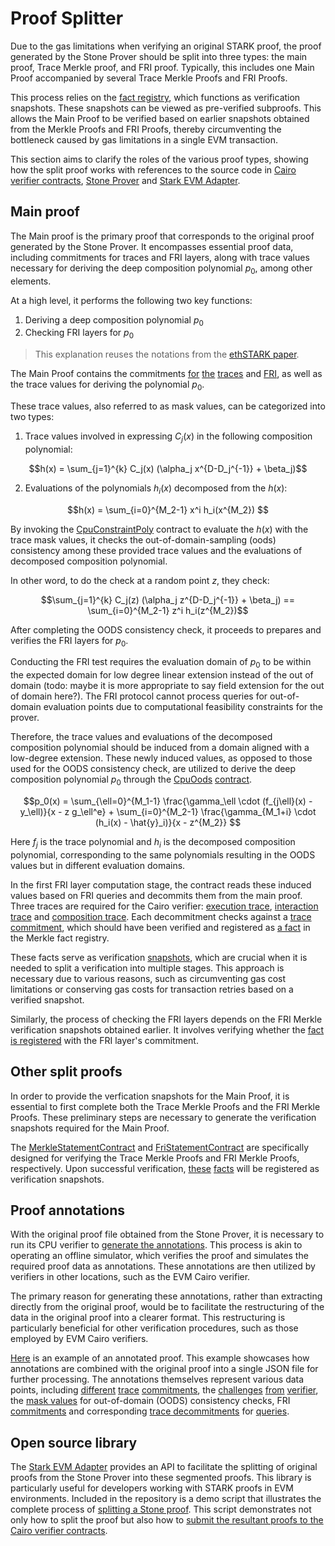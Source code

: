 # Proof Splitter

Due to the gas limitations when verifying an original STARK proof, the proof generated by the Stone Prover should be split into three types: the main proof, Trace Merkle proof, and FRI proof. Typically, this includes one Main Proof accompanied by several Trace Merkle Proofs and FRI Proofs.

This process relies on the [fact registry](./facts.md), which functions as verification snapshots. These snapshots can be viewed as pre-verified subproofs. This allows the Main Proof to be verified based on earlier snapshots obtained from the Merkle Proofs and FRI Proofs, thereby circumventing the bottleneck caused by gas limitations in a single EVM transaction.

This section aims to clarify the roles of the various proof types, showing how the split proof works with references to the source code in [Cairo verifier contracts](https://github.com/starkware-libs/starkex-contracts), [Stone Prover](https://github.com/starkware-libs/stone-prover) and  [Stark EVM Adapter](https://github.com/zksecurity/stark-evm-adapter).

## Main proof

The Main proof is the primary proof that corresponds to the original proof generated by the Stone Prover. It encompasses essential proof data, including commitments for traces and FRI layers, along with trace values necessary for deriving the deep composition polynomial $p_0$, among other elements.

At a high level, it performs the following two key functions:
1. Deriving a deep composition polynomial $p_0$
2. Checking FRI layers for $p_0$

> This explanation reuses the notations from the [ethSTARK paper](https://eprint.iacr.org/2021/582.pdf).

The Main Proof contains the commitments [for](https://github.com/starkware-libs/starkex-contracts/blob/f4ed79bb04b56d587618c24312e87d81e4efc56b/evm-verifier/solidity/contracts/StarkVerifier.sol#L515) [the](https://github.com/starkware-libs/starkex-contracts/blob/f4ed79bb04b56d587618c24312e87d81e4efc56b/evm-verifier/solidity/contracts/StarkVerifier.sol#L526) [traces](https://github.com/starkware-libs/starkex-contracts/blob/f4ed79bb04b56d587618c24312e87d81e4efc56b/evm-verifier/solidity/contracts/StarkVerifier.sol#L536) and [FRI](https://github.com/starkware-libs/starkex-contracts/blob/f4ed79bb04b56d587618c24312e87d81e4efc56b/evm-verifier/solidity/contracts/StarkVerifier.sol#L555), as well as the trace values for deriving the polynomial $p_0$.

These trace values, also referred to as mask values, can be categorized into two types:

1. Trace values involved in expressing $C_j(x)$ in the following composition polynomial:


$$h(x) = \sum_{j=1}^{k} C_j(x) (\alpha_j x^{D-D_j^{-1}} + \beta_j)$$



2. Evaluations of the polynomials $h_i(x)$ decomposed from the $h(x)$: 


$$h(x) = \sum_{i=0}^{M_2-1} x^i h_i(x^{M_2})
$$

By invoking the [CpuConstraintPoly](https://github.com/starkware-libs/starkex-contracts/blob/f4ed79bb04b56d587618c24312e87d81e4efc56b/evm-verifier/solidity/contracts/cpu/CpuVerifier.sol#L353) contract to evaluate the $h(x)$ with the trace mask values, it checks the out-of-domain-sampling (oods) consistency among these provided trace values and the evaluations of decomposed composition polynomial.

In other word, to do the check at a random point $z$, they check:

$$\sum_{j=1}^{k} C_j(z) (\alpha_j z^{D-D_j^{-1}} + \beta_j) == \sum_{i=0}^{M_2-1} z^i h_i(z^{M_2})$$


After completing the OODS consistency check, it proceeds to prepares and verifies the FRI layers for $p_0​$.

Conducting the FRI test requires the evaluation domain of $p_0$ to be within the expected domain for low degree linear extension instead of the out of domain (todo: maybe it is more appropriate to say field extension for the out of domain here?). The FRI protocol cannot process queries for out-of-domain evaluation points due to computational feasibility constraints for the prover.

Therefore, the trace values and evaluations of the decomposed composition polynomial should be induced from a domain aligned with a low-degree extension. These newly induced values, as opposed to those used for the OODS consistency check, are utilized to derive the deep composition polynomial $p_0$ through the [CpuOods](https://github.com/starkware-libs/starkex-contracts/blob/f4ed79bb04b56d587618c24312e87d81e4efc56b/evm-verifier/solidity/contracts/StarkVerifier.sol#L431) [contract](https://github.com/starkware-libs/starkex-contracts/blob/f4ed79bb04b56d587618c24312e87d81e4efc56b/evm-verifier/solidity/contracts/cpu/layout5/CpuOods.sol#L36).

$$p_0(x) = \sum_{\ell=0}^{M_1-1} \frac{\gamma_\ell \cdot (f_{j\ell}(x) - y_\ell)}{x - z g_\ell^e} + \sum_{i=0}^{M_2-1} \frac{\gamma_{M_1+i} \cdot (h_i(x) - \hat{y}_i)}{x - z^{M_2}}
$$

Here $f_j$ is the trace polynomial and $h_i$ is the decomposed composition polynomial, corresponding to the same polynomials resulting in the OODS values but in different evaluation domains.

In the first FRI layer computation stage, the contract reads these induced values based on FRI queries and decommits them from the main proof. Three traces are required for the Cairo verifier: [execution trace](https://github.com/starkware-libs/starkex-contracts/blob/f81ba5fdbd68516db50ea9679de9d0ac2f8049d8/evm-verifier/solidity/contracts/StarkVerifier.sol#L395), [interaction trace](https://github.com/starkware-libs/starkex-contracts/blob/f81ba5fdbd68516db50ea9679de9d0ac2f8049d8/evm-verifier/solidity/contracts/StarkVerifier.sol#L405) and [composition trace](https://github.com/starkware-libs/starkex-contracts/blob/f81ba5fdbd68516db50ea9679de9d0ac2f8049d8/evm-verifier/solidity/contracts/StarkVerifier.sol#L415). Each decommitment checks against a [trace commitment](https://github.com/starkware-libs/starkex-contracts/blob/f81ba5fdbd68516db50ea9679de9d0ac2f8049d8/evm-verifier/solidity/contracts/StarkVerifier.sol#L400), which should have been verified and registered as [a fact](https://github.com/starkware-libs/starkex-contracts/blob/f4ed79bb04b56d587618c24312e87d81e4efc56b/evm-verifier/solidity/contracts/MerkleStatementVerifier.sol#L47) in the Merkle fact registry. 

These facts serve as verification [snapshots](./facts.html), which are crucial when it is needed to split a verification into multiple stages. This approach is necessary due to various reasons, such as circumventing gas cost limitations or conserving gas costs for transaction retries based on a verified snapshot.

Similarly, the process of checking the FRI layers depends on the FRI Merkle verification snapshots obtained earlier. It involves verifying whether the [fact is registered](https://github.com/starkware-libs/starkex-contracts/blob/f4ed79bb04b56d587618c24312e87d81e4efc56b/evm-verifier/solidity/contracts/Fri.sol#L93) with the FRI layer's commitment.

## Other split proofs
In order to provide the verfication snapshots for the Main Proof, it is essential to first complete both the Trace Merkle Proofs and the FRI Merkle Proofs. These preliminary steps are necessary to generate the verification snapshots required for the Main Proof.

The [MerkleStatementContract](https://github.com/starkware-libs/starkex-contracts/blob/f81ba5fdbd68516db50ea9679de9d0ac2f8049d8/evm-verifier/solidity/contracts/MerkleStatementContract.sol#L15) and [FriStatementContract](https://github.com/starkware-libs/starkex-contracts/blob/f81ba5fdbd68516db50ea9679de9d0ac2f8049d8/evm-verifier/solidity/contracts/FriStatementContract.sol#L23) are specifically designed for verifying the Trace Merkle Proofs and FRI Merkle Proofs, respectively. Upon successful verification, [these](https://github.com/starkware-libs/starkex-contracts/blob/f81ba5fdbd68516db50ea9679de9d0ac2f8049d8/evm-verifier/solidity/contracts/FriStatementContract.sol#L85) [facts](https://github.com/starkware-libs/starkex-contracts/blob/f81ba5fdbd68516db50ea9679de9d0ac2f8049d8/evm-verifier/solidity/contracts/MerkleStatementContract.sol#L104) will be registered as verification snapshots.

## Proof annotations
With the original proof file obtained from the Stone Prover, it is necessary to run its CPU verifier to [generate the annotations](https://github.com/starkware-libs/stone-prover/blob/a78ff37c1402dc9c3e3050a1090cd98b7ff123b3/src/starkware/main/verifier_main_helper.cc#L36-L45). This process is akin to operating an offline simulator, which verifies the proof and simulates the required proof data as annotations. These annotations are then utilized by verifiers in other locations, such as the EVM Cairo verifier.

The primary reason for generating these annotations, rather than extracting directly from the original proof, would be to facilitate the restructuring of the data in the original proof into a clearer format. This restructuring is particularly beneficial for other verification procedures, such as those employed by EVM Cairo verifiers.

[Here](https://github.com/zksecurity/stark-evm-adapter/blob/f4f2c88bd30c157423f67564d9ea3481b70c0a3c/tests/fixtures/annotated_proof.json#L2) is an example of an annotated proof. This example showcases how annotations are combined with the original proof into a single JSON file for further processing. The annotations themselves represent various data points, including [different](https://github.com/zksecurity/stark-evm-adapter/blob/f4f2c88bd30c157423f67564d9ea3481b70c0a3c/tests/fixtures/annotated_proof.json#L5) [trace](https://github.com/zksecurity/stark-evm-adapter/blob/f4f2c88bd30c157423f67564d9ea3481b70c0a3c/tests/fixtures/annotated_proof.json#L12) [commitments](https://github.com/zksecurity/stark-evm-adapter/blob/f4f2c88bd30c157423f67564d9ea3481b70c0a3c/tests/fixtures/annotated_proof.json#L14), the [challenges](https://github.com/zksecurity/stark-evm-adapter/blob/f4f2c88bd30c157423f67564d9ea3481b70c0a3c/tests/fixtures/annotated_proof.json#L6-L11) [from](https://github.com/zksecurity/stark-evm-adapter/blob/f4f2c88bd30c157423f67564d9ea3481b70c0a3c/tests/fixtures/annotated_proof.json#L13) [verifier](https://github.com/zksecurity/stark-evm-adapter/blob/f4f2c88bd30c157423f67564d9ea3481b70c0a3c/tests/fixtures/annotated_proof.json#L15), the [mask values](https://github.com/zksecurity/stark-evm-adapter/blob/f4f2c88bd30c157423f67564d9ea3481b70c0a3c/tests/fixtures/annotated_proof.json#L16-L30) for out-of-domain (OODS) consistency checks, FRI [commitments](https://github.com/zksecurity/stark-evm-adapter/blob/f4f2c88bd30c157423f67564d9ea3481b70c0a3c/tests/fixtures/annotated_proof.json#L288-L301) and corresponding [trace decommitments](https://github.com/zksecurity/stark-evm-adapter/blob/f4f2c88bd30c157423f67564d9ea3481b70c0a3c/tests/fixtures/annotated_proof.json#L335-L349) for [queries](https://github.com/zksecurity/stark-evm-adapter/blob/f4f2c88bd30c157423f67564d9ea3481b70c0a3c/tests/fixtures/annotated_proof.json#L302-L334).


## Open source library
The [Stark EVM Adapter](https://github.com/zksecurity/stark-evm-adapter) provides an API to facilitate the splitting of original proofs from the Stone Prover into these segmented proofs. This library is particularly useful for developers working with STARK proofs in EVM environments. Included in the repository is a demo script that illustrates the complete process of [splitting a Stone proof](https://github.com/zksecurity/stark-evm-adapter/blob/20cb1a83ddcbbd092f8aa6cf3382383b1c0e9814/examples/verify_stone_proof.rs#L68). This script demonstrates not only how to split the proof but also how to [submit the resultant proofs to the Cairo verifier contracts](https://github.com/zksecurity/stark-evm-adapter/blob/20cb1a83ddcbbd092f8aa6cf3382383b1c0e9814/examples/verify_stone_proof.rs#L71-L96).